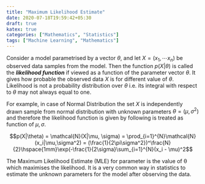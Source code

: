 ```yaml
---
title: "Maximum Likelihood Estimate"
date: 2020-07-18T19:59:42+05:30
draft: true
katex: true
categories: ["Mathematics", "Statistics"]
tags: ["Machine Learning", "Mathematics"]
---
```

Consider a model parametrised by a vector  $\theta$, and let $X = (x_1,\cdots x_n)$ be observed data samples from the model. Then the function $p(X|\theta)$ is called the ***likelihood function*** if viewed as a function of the parameter vector $\theta$. It gives how probable the observed data $X$ is for different value of $\theta$.
Likelihood is not  a probability distribution over $\theta$ i.e. its integral with respect to $\theta$ may not always equal to one. 

For example, in case of Normal Distribution the set $X$ is independently drawn sample from normal distribution with unknown parameters $\theta = (\mu, \sigma^2)$ and therefore the likelihood function is given by following is treated as function of $\mu, \sigma$.

$$p(X|\theta) = \mathcal{N}(X|\mu, \sigma) = \prod_{i=1}^{N}\mathcal{N}(x_i|\mu,\sigma^2) = (\frac{1}{2\pi\sigma^2})^\frac{N}{2}\hspace{1mm}\exp(-\frac{1}{2\sigma}\sum_{i=1}^{N}(x_i - \mu)^2$$

The Maximum Likelihood Estimate (MLE) for parameter is the value of θ which maximises the likelihood. It is a very common way in statistics to estimate the unknown parameters for the model after observing the data.
